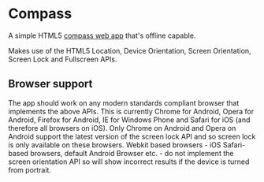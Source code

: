 # Compass

A simple HTML5 [compass web app](https://lamplightdev.github.io/compass) that's offline capable.

Makes use of the HTML5 Location, Device Orientation, Screen Orientation, Screen Lock and Fullscreen APIs.

## Browser support

The app should work on any modern standards compliant browser that implements the above APIs. This is currently Chrome for Android, Opera for Android, Firefox for Android, IE for Windows Phone and Safari for iOS (and therefore all browsers on iOS). Only Chrome on Android and Opera on Android support the latest version of the screen lock API and so screen lock is only available on these browsers. Webkit based browsers - iOS Safari-based browsers, default Android Browser etc. - do not implement the screen orientation API so will show incorrect results if the device is turned from portrait.
